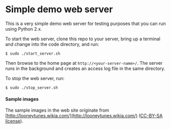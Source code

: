 # Simple demo web server

This is a very simple demo web server for testing purposes that you can run using Python 2.x.

To start the web server, clone this repo to your server, bring up a terminal and change
into the code directory, and run:

    $ sudo ./start_server.sh

Then browse to the home page at `http://<your-server-name>/`.
The server runs in the background and creates an access log file in the same directory.

To stop the web server, run:

    $ sudo ./stop_server.sh

#### Sample images

The sample images in the web site originate from
[http://looneytunes.wikia.com/](http://looneytunes.wikia.com/)
([CC-BY-SA license](http://www.wikia.com/Licensing)).
